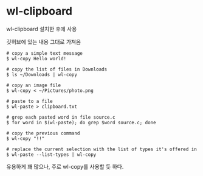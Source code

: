 # wl-clipboard
wl-clipboard 설치한 후에 사용  

깃허브에 있는 내용 그대로 가져옴
```
# copy a simple text message
$ wl-copy Hello world!

# copy the list of files in Downloads
$ ls ~/Downloads | wl-copy

# copy an image file
$ wl-copy < ~/Pictures/photo.png

# paste to a file
$ wl-paste > clipboard.txt

# grep each pasted word in file source.c
$ for word in $(wl-paste); do grep $word source.c; done

# copy the previous command
$ wl-copy "!!"

# replace the current selection with the list of types it's offered in
$ wl-paste --list-types | wl-copy
```

유용하게 꽤 많으나, 주로 wl-copy를 사용할 듯 하다. 

